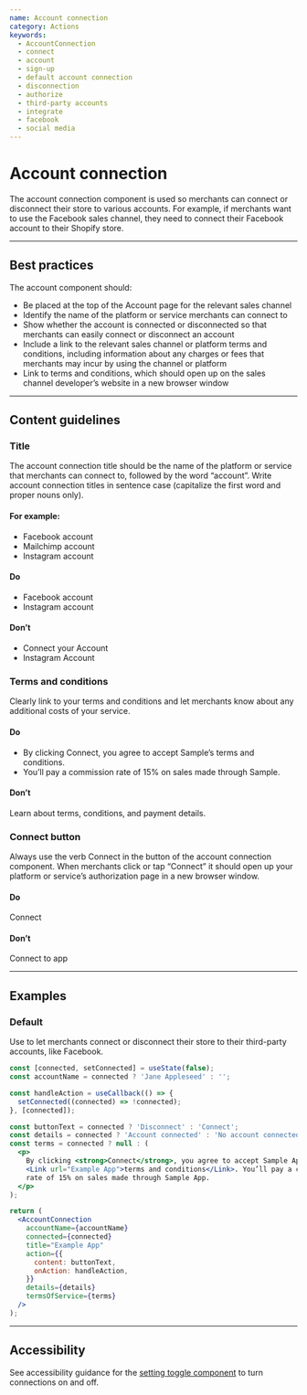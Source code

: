```yaml
---
name: Account connection
category: Actions
keywords:
  - AccountConnection
  - connect
  - account
  - sign-up
  - default account connection
  - disconnection
  - authorize
  - third-party accounts
  - integrate
  - facebook
  - social media
---
```


# Account connection

The account connection component is used so merchants can connect or disconnect their store to various accounts. For example, if merchants want to use the Facebook sales channel, they need to connect their Facebook account to their Shopify store.

---

## Best practices

The account component should:

- Be placed at the top of the Account page for the relevant sales channel
- Identify the name of the platform or service merchants can connect to
- Show whether the account is connected or disconnected so that merchants can easily connect or disconnect an account
- Include a link to the relevant sales channel or platform terms and conditions, including information about any charges or fees that merchants may incur by using the channel or platform
- Link to terms and conditions, which should open up on the sales channel developer’s website in a new browser window

---

## Content guidelines

### Title

The account connection title should be the name of the platform or service that merchants can connect to, followed by the word “account”. Write account connection titles in sentence case (capitalize the first word and proper nouns only).

#### For example:

- Facebook account
- Mailchimp account
- Instagram account

<!-- dodont -->

#### Do

- Facebook account
- Instagram account

#### Don’t

- Connect your Account
- Instagram Account

<!-- end -->

### Terms and conditions

Clearly link to your terms and conditions and let merchants know about any additional costs of your service.

<!-- dodont -->

#### Do

- By clicking Connect, you agree to accept Sample’s terms and conditions.
- You’ll pay a commission rate of 15% on sales made through Sample.

#### Don’t

Learn about terms, conditions, and payment details.

<!-- end -->

### Connect button

Always use the verb Connect in the button of the account connection component. When merchants click or tap “Connect” it should open up your platform or service’s authorization page in a new browser window.

<!-- dodont -->

#### Do

Connect

#### Don’t

Connect to app

<!-- end -->

---

## Examples

### Default

Use to let merchants connect or disconnect their store to their third-party accounts, like Facebook.

```jsx
const [connected, setConnected] = useState(false);
const accountName = connected ? 'Jane Appleseed' : '';

const handleAction = useCallback(() => {
  setConnected((connected) => !connected);
}, [connected]);

const buttonText = connected ? 'Disconnect' : 'Connect';
const details = connected ? 'Account connected' : 'No account connected';
const terms = connected ? null : (
  <p>
    By clicking <strong>Connect</strong>, you agree to accept Sample App’s{' '}
    <Link url="Example App">terms and conditions</Link>. You’ll pay a commission
    rate of 15% on sales made through Sample App.
  </p>
);

return (
  <AccountConnection
    accountName={accountName}
    connected={connected}
    title="Example App"
    action={{
      content: buttonText,
      onAction: handleAction,
    }}
    details={details}
    termsOfService={terms}
  />
);
```

---

## Accessibility

See accessibility guidance for the [setting toggle component](https://polaris.shopify.com/components/setting-toggle) to turn connections on and off.
